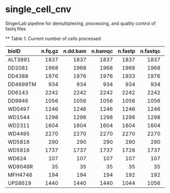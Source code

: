 # single_cell_cnv
SingerLab pipeline for demultiplexing, processing, and quality control of fastq files


** Table 1. Current number of cells processed

|bioID    | n.fq.gz| n.dd.bam| n.bamqc| n.fastp| n.fastqc| n.fastq_screen| n.flagstat| n.idxstat| n.markdup| n.aln.metrics| n.cycle.metrics| n.dist.metrics| n.preseq.curve| n.presec.extrap| n.stats| n.5k.quantal| n.20k.quantal| n.50k.quantal| n.mapd.qc| n.ploidy| n.5k.cells| n.20k.cells| n.50k.cells|
|:--------|-------:|--------:|-------:|-------:|--------:|--------------:|----------:|---------:|---------:|-------------:|---------------:|--------------:|--------------:|---------------:|-------:|------------:|-------------:|-------------:|---------:|--------:|----------:|-----------:|-----------:|
|ALT3891  |    1837|     1837|    1837|    1837|     1837|           1549|       1837|      1837|      1837|          1837|            1837|           1837|           1837|            1837|    1837|         1837|          1837|          1837|      1837|     1837|       1837|        1837|        1837|
|DD2081   |    1968|     1968|    1968|    1968|     1968|            619|       1968|      1968|      1968|          1968|            1968|           1968|           1968|            1968|    1968|         1968|          1968|          1968|      1968|     1968|       1968|        1968|        1968|
|DD4388   |    1976|     1976|    1976|    1933|     1976|            733|       1976|      1976|      1976|          1976|            1976|           1976|           1976|            1976|    1976|         1976|          1976|          1976|      1976|     1976|       1976|        1976|        1976|
|DD4699TM |     934|      934|     934|     934|      934|            852|        934|       934|       934|           934|             934|            934|            934|             934|     934|          934|           934|           934|       934|      934|        934|         934|         934|
|DD6143   |    2242|     2242|    2242|    2242|     2242|            966|       2242|      2242|      2242|          2242|            2242|           2242|           2242|            2242|    2242|         2242|          2242|          2242|      2242|     2242|       2242|        2242|        2242|
|DD9946   |    1056|     1056|    1056|    1056|     1056|            576|       1056|      1056|      1056|          1056|            1056|           1056|           1056|            1056|    1056|         1056|          1056|          1056|      1056|     1056|       1056|        1056|        1056|
|WD0497   |    1246|     1246|    1246|    1246|     1246|            669|       1246|      1246|      1246|          1246|            1246|           1246|           1246|            1246|    1246|         1246|          1246|          1246|      1246|     1246|       1246|        1246|        1246|
|WD1544   |    1298|     1298|    1298|    1298|     1298|            132|       1298|      1298|      1298|          1298|            1298|           1298|           1298|            1298|    1298|         1298|          1298|          1298|      1298|     1298|       1298|        1298|        1298|
|WD2311   |    1604|     1604|    1604|    1604|     1604|           1446|       1604|      1604|      1604|          1604|            1604|           1604|           1604|            1604|    1604|         1604|          1604|          1604|      1604|     1604|       1604|        1604|        1604|
|WD4495   |    2270|     2270|    2270|    2270|     2270|           2212|       2270|      2270|      2270|          2270|            2270|           2270|           2270|            2270|    2270|         2270|          2270|          2270|      2270|     2270|       2270|        2270|        2270|
|WD5816   |     290|      290|     290|     290|      290|             27|        290|       290|       290|           286|             286|            286|            290|             290|     290|          290|           290|           290|       290|      290|        290|         290|         290|
|WD5816   |    1737|     1737|    1737|    1728|     1737|            305|       1737|      1737|      1737|          1737|            1737|           1737|           1737|            1737|    1737|         1737|          1737|          1737|      1737|     1737|       1737|        1737|        1737|
|WD824    |     107|      107|     107|     107|      107|              0|        107|       107|       107|           107|             107|            107|            107|             107|     107|          107|           107|           107|       107|      107|        107|         107|         107|
|WD9048R  |      35|       35|      35|      35|       35|              0|         35|        35|        35|            35|              35|             35|             35|              35|      35|           35|            35|            35|        35|       35|         35|          35|          35|
|MFH4746  |     194|      194|     194|     192|      192|              0|        194|       194|       194|           193|             193|            193|            194|             194|     194|          194|           194|           194|       194|      194|        194|         194|         194|
|UPS8619  |    1440|     1440|    1440|    1044|     1056|           1052|       1440|      1440|      1440|          1440|            1440|           1440|           1440|            1440|    1440|         1440|          1440|          1440|      1440|     1440|       1440|        1440|        1440|
